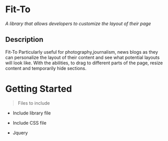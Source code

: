 # Fit-To

*A library that allows developers to customize the layout of their page*
## Description
Fit-To
Particularly useful for photography,journalism, news blogs as they can personalize the layout of their content and see what potential layouts will look like. With the abilities, to drag to different parts of the page, resize content and temporarily hide sections. 

# Getting Started
>Files to include 
- Include library file          
        <script  src = "js/Library.js" charset = "utf-8"></script>

- Include CSS file 
        <link rel = "stylesheet" href = "style.css">

- Jquery
        <script src = "https://code.jquery.com/jquery-1.10.2.js"><script>


## Example

- Use code snippet, showing what it would look like 

# API Calls 

## Creating Objects 
        const newObject = new myLibrary({
            
            //Must pass in id of element 
            selectors: ['#id1',#id2],
         
            //Must pass in id of element
            id: ['#image1,'#table2']
        })
 ### Notes:  
 - The id field is for content such as images or tables that will be dropped into containers 
 - The selctor field is for elements that the user wants to resize, drag and accept droppables

## Methods and Arguments 
        //Drag elements whose id's were
        myLibrary.drag()
       
        //Resize elements
        myLibrary.resize()
       
        //Hide an element temporarily 
        myLibrary.hide()
       
        //Place content in a 
        myLibrary.contentBar({
            id: ['#image2',#image3'].
            elementToAppendTo: '#div2'
        })

### Note: 
- elementToAppendTo takes id's as argument 
